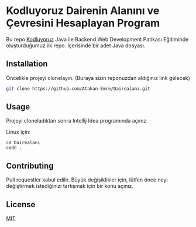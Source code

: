 # Kodluyoruz Dairenin Alanını ve Çevresini Hesaplayan Program


Bu repo [Kodluyoruz](https://www.kodluyoruz.org) Java ile Backend Web Development Patikası Eğitiminde oluşturduğumuz ilk repo. İçerisinde bir adet Java dosyası.


## Installation

Öncelikle projeyi clonelayın. (Buraya sizin reponuzdan aldığınız link gelecek)

```bash
git clone https://github.com/Atakan-Emre/Dairealanı.git
```

## Usage

Projeyi cloneladıktan sonra Intellij Idea programında açınız.

Linux için:
```linux
cd Dairealanı
code .
```

## Contributing
Pull requestler kabul edilir. Büyük değişiklikler için, lütfen önce neyi değiştirmek istediğinizi tartışmak için bir konu açınız.


## License
[MIT](https://choosealicense.com/licenses/mit/)

